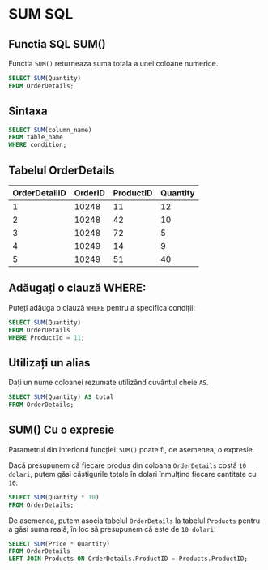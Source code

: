# SUM SQL

## Functia SQL SUM()

Functia `SUM()` returneaza suma totala a unei coloane numerice.

```sql
SELECT SUM(Quantity)
FROM OrderDetails;
```

## Sintaxa

```sql
SELECT SUM(column_name)
FROM table_name
WHERE condition;
```

## Tabelul OrderDetails

| OrderDetailID | OrderID | ProductID | Quantity |
|---------------|---------|-----------|----------|
| 1             | 10248   | 11        | 12       |
| 2             | 10248   | 42        | 10       |
| 3             | 10248   | 72        | 5        |
| 4             | 10249   | 14        | 9        |
| 5             | 10249   | 51        | 40       |



## Adăugați o clauză WHERE:

Puteți adăuga o clauză `WHERE` pentru a specifica condiții:

```sql
SELECT SUM(Quantity)
FROM OrderDetails
WHERE ProductId = 11;
```

## Utilizați un alias

Dați un nume coloanei rezumate utilizând cuvântul cheie `AS`.

```sql
SELECT SUM(Quantity) AS total
FROM OrderDetails;
```

## SUM() Cu o expresie
Parametrul din interiorul funcției` SUM()` poate fi, de asemenea, o expresie.

Dacă presupunem că fiecare produs din coloana `OrderDetails` costă `10 dolari`, putem găsi câștigurile totale în dolari înmulțind fiecare cantitate cu `10`:

```sql
SELECT SUM(Quantity * 10)
FROM OrderDetails;
```
De asemenea, putem asocia tabelul `OrderDetails` la tabelul `Products` pentru a găsi suma reală, în loc să presupunem că este de `10 dolari`:


```sql
SELECT SUM(Price * Quantity)
FROM OrderDetails
LEFT JOIN Products ON OrderDetails.ProductID = Products.ProductID;
```